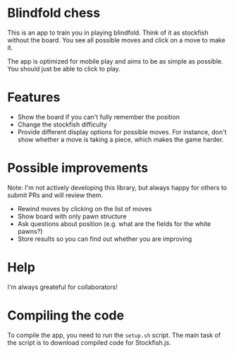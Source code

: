 # Blindfold chess

This is an app to train you in playing blindfold. Think of it as stockfish without the board. You see all possible moves and click on a move to make it.

The app is optimized for mobile play and aims to be as simple as possible. You should just be able to click to play.

# Features

- Show the board if you can't fully remember the position
- Change the stockfish difficulty
- Provide different display options for possible moves. For instance, don't show whether a move is taking a piece, which makes the game harder.

# Possible improvements

Note: I'm not actively developing this library, but always happy for others to submit PRs and will review them.

- Rewind moves by clicking on the list of moves
- Show board with only pawn structure
- Ask questions about position (e.g. what are the fields for the white pawns?)
- Store results so you can find out whether you are improving

# Help

I'm always greateful for collaborators!

# Compiling the code

To compile the app, you need to run the `setup.sh` script. The main task of the script is to download compiled code for Stockfish.js.


